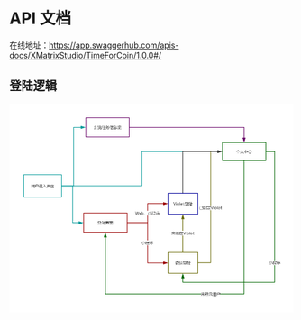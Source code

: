 # API 文档

在线地址：<https://app.swaggerhub.com/apis-docs/XMatrixStudio/TimeForCoin/1.0.0#/>



## 登陆逻辑

![登陆逻辑](API/登陆逻辑.png)